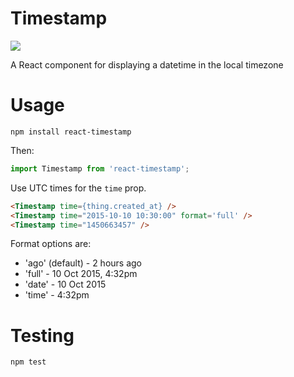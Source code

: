 # Timestamp

![](https://codeship.com/projects/7a8c81a0-6225-0134-3d52-0627957cda96/status?branch=master)

A React component for displaying a datetime in the local timezone


# Usage

`npm install react-timestamp`

Then:

```javascript
import Timestamp from 'react-timestamp';
```

Use UTC times for the `time` prop.

```html
<Timestamp time={thing.created_at} />
<Timestamp time="2015-10-10 10:30:00" format='full' />
<Timestamp time="1450663457" />
```

Format options are:

 * 'ago' (default) - 2 hours ago
 * 'full' - 10 Oct 2015, 4:32pm
 * 'date' - 10 Oct 2015
 * 'time' - 4:32pm


# Testing

`npm test`